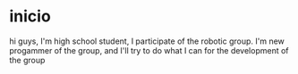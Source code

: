 # inicio

hi guys, I'm high school student, I participate of the robotic group.
I'm new progammer of the group, and I'll try to do what I can for the development of the group
